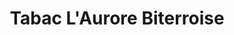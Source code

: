 ---
title: "Tabac L'Aurore Biterroise"
url: /beziers/tabac-laurore-biterroise/
shop: marchand de journaux
---